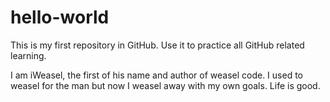 # hello-world
This is my first repository in GitHub. Use it to practice all GitHub related learning.

I am iWeasel, the first of his name and author of weasel code. I used to weasel for the man but now I weasel away with my own goals. Life is good.
